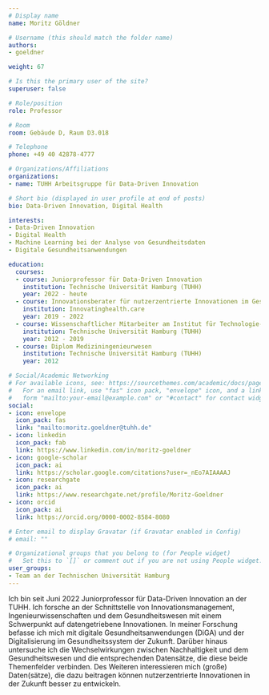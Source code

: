 ```yaml
---
# Display name
name: Moritz Göldner

# Username (this should match the folder name)
authors:
- goeldner

weight: 67

# Is this the primary user of the site?
superuser: false

# Role/position
role: Professor

# Room
room: Gebäude D, Raum D3.018

# Telephone
phone: +49 40 42878-4777

# Organizations/Affiliations
organizations:
- name: TUHH Arbeitsgruppe für Data-Driven Innovation

# Short bio (displayed in user profile at end of posts)
bio: Data-Driven Innovation, Digital Health

interests:
- Data-Driven Innovation
- Digital Health
- Machine Learning bei der Analyse von Gesundheitsdaten
- Digitale Gesundheitsanwendungen

education:
  courses:
  - course: Juniorprofessor für Data-Driven Innovation
    institution: Technische Universität Hamburg (TUHH)
    year: 2022 - heute
  - course: Innovationsberater für nutzerzentrierte Innovationen im Gesundheitswesen
    institution: Innovatinghealth.care
    year: 2019 - 2022
  - course: Wissenschaftlicher Mitarbeiter am Institut für Technologie- und Innovationsmanagement
    institution: Technische Universität Hamburg (TUHH)
    year: 2012 - 2019
  - course: Diplom Mediziningenieurwesen
    institution: Technische Universität Hamburg (TUHH)
    year: 2012

# Social/Academic Networking
# For available icons, see: https://sourcethemes.com/academic/docs/page-builder/#icons
#   For an email link, use "fas" icon pack, "envelope" icon, and a link in the
#   form "mailto:your-email@example.com" or "#contact" for contact widget.
social:
- icon: envelope
  icon_pack: fas
  link: "mailto:moritz.goeldner@tuhh.de"
- icon: linkedin
  icon_pack: fab
  link: https://www.linkedin.com/in/moritz-goeldner
- icon: google-scholar
  icon_pack: ai
  link: https://scholar.google.com/citations?user=_nEo7AIAAAAJ
- icon: researchgate
  icon_pack: ai
  link: https://www.researchgate.net/profile/Moritz-Goeldner
- icon: orcid
  icon_pack: ai
  link: https://orcid.org/0000-0002-8584-8080

# Enter email to display Gravatar (if Gravatar enabled in Config)
# email: ""

# Organizational groups that you belong to (for People widget)
#   Set this to `[]` or comment out if you are not using People widget.
user_groups:
- Team an der Technischen Universität Hamburg
---
```


Ich bin seit Juni 2022 Juniorprofessor für Data-Driven Innovation an der TUHH. Ich forsche an der Schnittstelle von Innovationsmanagement, Ingenieurwissenschaften und dem Gesundheitswesen mit einem Schwerpunkt auf datengetriebene Innovationen. In meiner Forschung befasse ich mich mit digitale Gesundheitsanwendungen (DiGA) und der Digitalisierung im Gesundheitssystem der Zukunft. Darüber hinaus untersuche ich die Wechselwirkungen zwischen Nachhaltigkeit und dem Gesundheitswesen und die entsprechenden Datensätze, die diese beide Themenfelder verbinden. Des Weiteren interessieren mich (große) Daten(sätze), die dazu beitragen können nutzerzentrierte Innovationen in der Zukunft besser zu entwickeln.
